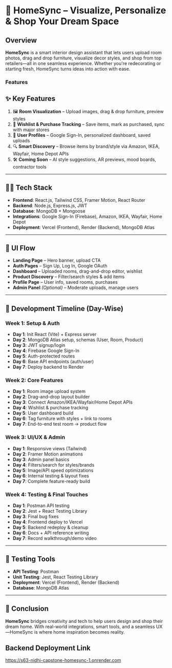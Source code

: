 # 🏡 HomeSync – Visualize, Personalize & Shop Your Dream Space

## Overview  
**HomeSync** is a smart interior design assistant that lets users upload room photos, drag and drop furniture, visualize decor styles, and shop from top retailers—all in one seamless experience. Whether you're redecorating or starting fresh, HomeSync turns ideas into action with ease.
### Features
## ✨ Key Features

1. 🖼️ **Room Visualization** – Upload images, drag & drop furniture, preview styles  
2. 🛒 **Wishlist & Purchase Tracking** – Save items, mark as purchased, sync with major stores  
3. 👤 **User Profiles** – Google Sign-In, personalized dashboard, saved uploads  
4. 🔍 **Smart Discovery** – Browse items by brand/style via Amazon, IKEA, Wayfair, Home Depot APIs  
5. 🛠️ **Coming Soon** – AI style suggestions, AR previews, mood boards, contractor tools

---

## 🧑‍💻 Tech Stack

- **Frontend**: React.js, Tailwind CSS, Framer Motion, React Router  
- **Backend**: Node.js, Express.js, JWT  
- **Database**: MongoDB + Mongoose  
- **Integrations**: Google Sign-In (Firebase), Amazon, IKEA, Wayfair, Home Depot  
- **Deployment**: Vercel (Frontend), Render (Backend), MongoDB Atlas

---

## 🧭 UI Flow

- **Landing Page** – Hero banner, upload CTA  
- **Auth Pages** – Sign Up, Log In, Google OAuth  
- **Dashboard** – Uploaded rooms, drag-and-drop editor, wishlist  
- **Product Discovery** – Filter/search styles & add items  
- **Profile Page** – User info, saved rooms, purchases  
- **Admin Panel** *(Optional)* – Moderate uploads, manage users

---

## 📅 Development Timeline (Day-Wise)

### Week 1: Setup & Auth
- **Day 1**: Init React (Vite) + Express server  
- **Day 2**: MongoDB Atlas setup, schemas (User, Room, Product)  
- **Day 3**: JWT signup/login  
- **Day 4**: Firebase Google Sign-In  
- **Day 5**: Auth-protected routes  
- **Day 6**: Base API endpoints (auth/user)  
- **Day 7**: Deploy backend to Render

### Week 2: Core Features
- **Day 1**: Room image upload system  
- **Day 2**: Drag-and-drop layout builder  
- **Day 3**: Connect Amazon/IKEA/Wayfair/Home Depot APIs  
- **Day 4**: Wishlist & purchase tracking  
- **Day 5**: User dashboard build  
- **Day 6**: Tag furniture with styles + link to rooms  
- **Day 7**: End-to-end test room → product flow

### Week 3: UI/UX & Admin
- **Day 1**: Responsive views (Tailwind)  
- **Day 2**: Framer Motion animations  
- **Day 3**: Admin panel basics  
- **Day 4**: Filters/search for styles/brands  
- **Day 5**: Image/API speed optimizations  
- **Day 6**: Internal testing & layout fixes  
- **Day 7**: Complete feature-ready build

### Week 4: Testing & Final Touches
- **Day 1**: Postman API testing  
- **Day 2**: Jest + React Testing Library  
- **Day 3**: Final bug fixes  
- **Day 4**: Frontend deploy to Vercel  
- **Day 5**: Backend redeploy & cleanup  
- **Day 6**: Docs + API reference writing  
- **Day 7**: Record walkthrough/demo video

---

## 🧪 Testing Tools

- **API Testing**: Postman  
- **Unit Testing**: Jest, React Testing Library  
- **Deployment**: Vercel (Frontend), Render (Backend)  
- **Database**: MongoDB Atlas

---

## 🚀 Conclusion

**HomeSync** bridges creativity and tech to help users design and shop their dream home. With real-world integrations, smart tools, and a seamless UX—HomeSync is where home inspiration becomes reality.



## Backend Deployment Link 
https://s63-nidhi-capstone-homesync-1.onrender.com